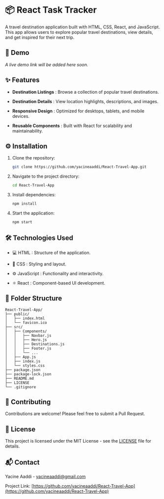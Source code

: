 # 📦 React Task Tracker

A travel destination application built with HTML, CSS, React, and JavaScript. This app allows users to explore popular travel destinations, view details, and get inspired for their next trip.

## 🔗 Demo

_A live demo link will be added here soon._

## ✨ Features

- **Destination Listings** : Browse a collection of popular travel destinations.

- **Destination Details** : View location highlights, descriptions, and images.

- **Responsive Design** : Optimized for desktops, tablets, and mobile devices.

- **Reusable Components** : Built with React for scalability and maintainability.

## ⚙️ Installation

1. Clone the repository:

   ```bash
   git clone https://github.com/yacineaaddi/React-Travel-App.git
   ```

2. Navigate to the project directory:

   ```bash
   cd React-Travel-App
   ```

3. Install dependencies:

   ```bash
   npm install
   ```

4. Start the application:
   ```bash
   npm start
   ```

## 🛠️ Technologies Used

- 💻 HTML : Structure of the application.

- 🎨 CSS : Styling and layout.

- ⚙️ JavaScript : Functionality and interactivity.

- ⚛️ React : Component-based UI development.

## 📁 Folder Structure

```
React-Travel-App/
├── public/
│   ├── index.html
│   └── favicon.ico
├── src/
│   ├── Components/
│   │   ├── Navbar.js
│   │   ├── Hero.js
│   │   ├── Destinations.js
│   │   ├── Footer.js
│   │   └── ...
│   ├── App.js
│   ├── index.js
│   └── styles.css
├── package.json
├── package-lock.json
├── README.md
├── LICENSE
└── .gitignore
```

## 🤝 Contributing

Contributions are welcome! Please feel free to submit a Pull Request.

## 📄 License

This project is licensed under the MIT License - see the [LICENSE](LICENSE) file for details.

## 📬 Contact

Yacine Aaddi - [yacineaaddi@gmail.com](mailto:yacineaaddi@gmail.com)

Project Link: [https://github.com/yacineaaddi/React-Travel-App](https://github.com/yacineaaddi/React-Travel-App)
